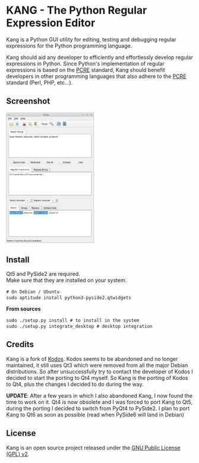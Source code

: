 # KANG - The Python Regular Expression Editor

Kang is a Python GUI utility for editing, testing and debugging regular expressions for the Python programming language. 

Kang should aid any developer to efficiently and effortlessly develop regular expressions in Python. 
Since Python's implementation of regular expressions is based on the [PCRE](http://www.pcre.org/) standard, Kang should benefit developers in other programming languages that also adhere to the [PCRE](http://www.pcre.org/) standard (Perl, PHP, etc...).

## Screenshot

<img src="./screenshot.png?raw=true" alt="Screenshot" width="236"/>

## Install

Qt5 and PySide2 are required.  
Make sure that they are installed on your system.  

    # On Debian / Ubuntu
    sudo aptitude install python3-pyside2.qtwidgets
    
**From sources**

    sudo ./setup.py install # to install in the system
    sudo ./setup.py integrate_desktop # desktop integration

## Credits

Kang is a fork of [Kodos](http://kodos.sourceforge.net/).
Kodos seems to be abandoned and no longer maintained, it still uses Qt3 which were removed from all the major Debian distributions.
So after unsuccessfully try to contact the developer of Kodos I decided to start the porting to Qt4 myself.
So Kang is the porting of Kodos to Qt4, plus the changes I decided to do during the way.

**UPDATE**: After a few years in which I also abandoned Kang, I now found the time to work on it.
Qt4 is now obsolete and I was forced to port Kang to Qt5, during the porting I decided to switch from PyQt4 to PySide2. I plan to port Kang to Qt6 as soon as possible (read when PySide6 will land in Debian)

## License
Kang is an open source project released under the [GNU Public License (GPL) v2](http://www.gnu.org/licenses/gpl-2.0.txt).

